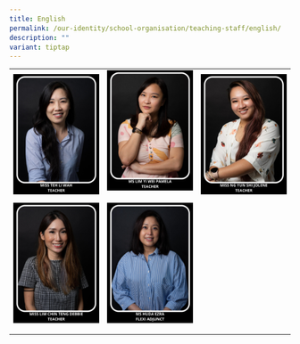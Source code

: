 ```yaml
---
title: English
permalink: /our-identity/school-organisation/teaching-staff/english/
description: ""
variant: tiptap
---
```

<table><tbody><tr><td rowspan="1" colspan="1"><div class="isomer-image-wrapper"><img style="width: 100%" height="auto" width="100%" src="/images/eng4.jpg"></div></td><td rowspan="1" colspan="1"><div class="isomer-image-wrapper"><img style="width: 100%" height="auto" width="100%" alt="" src="/images/Pamela.png"></div><p></p></td><td rowspan="1" colspan="1"><div class="isomer-image-wrapper"><img style="width: 100%" height="auto" width="100%" src="/images/eng3.jpg"></div></td></tr><tr><td rowspan="1" colspan="1"><div class="isomer-image-wrapper"><img style="width: 100%" height="auto" width="100%" src="/images/eng2.jpg"></div><p></p></td><td rowspan="1" colspan="1"><div class="isomer-image-wrapper"><img style="width: 100%" height="auto" width="100%" src="/images/eng6.jpg"></div><p></p></td><td rowspan="1" colspan="1"><p></p></td></tr></tbody></table><p></p>
